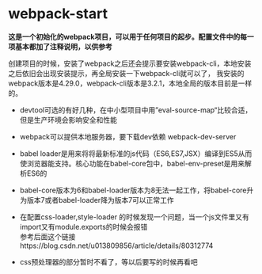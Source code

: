 # webpack-start
**这是一个初始化的webpack项目，可以用于任何项目的起步。配置文件中的每一项基本都加了注释说明，以供参考**

创建项目的时候，安装了webpack之后还会提示要安装webpack-cli，本地安装之后依旧会出现安装提示，再全局安装一下webpack-cli就可以了，
我安装的webpack版本是4.29.0，webpack-cli版本是3.2.1，本地全局的版本目前是一样的。

* devtool可选的有好几种，在中小型项目中用”eval-source-map“比较合适，但是生产环境会影响安全和性能
* webpack可以提供本地服务器，要下载dev依赖 webpack-dev-server
* babel loader是用来将将最新标准的js代码（ES6,ES7,JSX）编译到ES5从而使浏览器能支持。核心功能在babel-core包中，babel-env-preset是用来解析ES6的
* babel-core版本为6和babel-loader版本为8无法一起工作，将babel-core升为版本7或者babel-loader降为版本7可以正常工作
* 在配置css-loader,style-loader 的时候发现一个问题，当一个js文件里又有import又有module.exports的时候会报错   
参考后面这个链接https://blog.csdn.net/u013809856/article/details/80312774

* css预处理器的部分暂时不看了，等以后要写的时候再看吧

